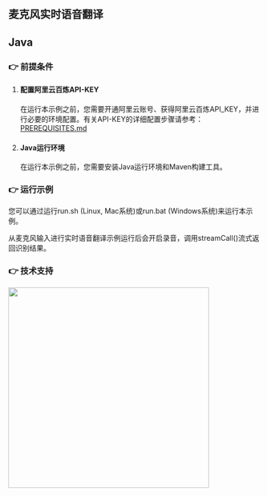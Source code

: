 [comment]: # (title and brief introduction of the sample)
## 麦克风实时语音翻译
## Java

[comment]: # (prerequisites)
### :point_right: 前提条件

1. #### 配置阿里云百炼API-KEY

    在运行本示例之前，您需要开通阿里云账号、获得阿里云百炼API_KEY，并进行必要的环境配置。有关API-KEY的详细配置步骤请参考：[PREREQUISITES.md](../../../../PREREQUISITES.md)

2. #### Java运行环境

   在运行本示例之前，您需要安装Java运行环境和Maven构建工具。


[comment]: # (how to run the sample and expected results)
### :point_right: 运行示例

您可以通过运行run.sh (Linux, Mac系统)或run.bat (Windows系统)来运行本示例。

从麦克风输入进行实时语音翻译示例运行后会开启录音，调用streamCall()流式返回识别结果。

[comment]: # (technical support of the sample)
### :point_right: 技术支持
<img src="https://dashscope.oss-cn-beijing.aliyuncs.com/samples/audio/group.png" width="400"/>

